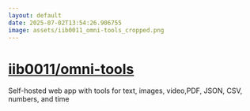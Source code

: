 ```yaml
---
layout: default
date: 2025-07-02T13:54:26.906755
image: assets/iib0011_omni-tools_cropped.png
---
```


# [iib0011/omni-tools](https://github.com/iib0011/omni-tools)

Self-hosted web app with tools for text, images, video,PDF, JSON, CSV, numbers, and time
